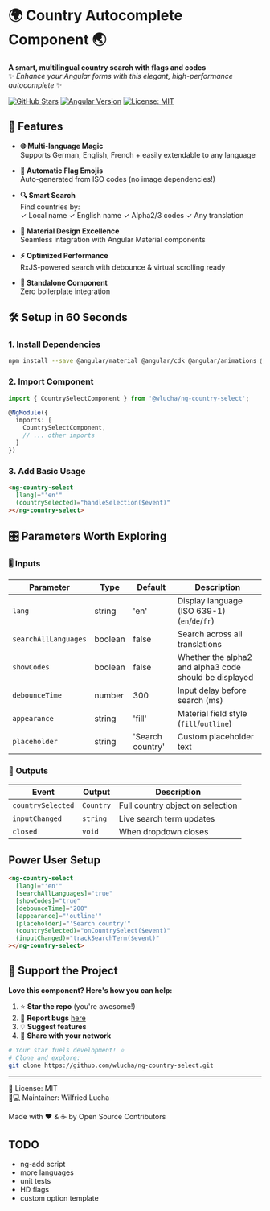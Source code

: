# 🌍 Country Autocomplete Component 🌏

**A smart, multilingual country search with flags and codes**  
✨ *Enhance your Angular forms with this elegant, high-performance autocomplete* ✨

[![GitHub Stars](https://img.shields.io/github/stars/wlucha/ng-country-select?style=for-the-badge&logo=github)](https://github.com/wlucha/ng-country-select/stargazers)
[![Angular Version](https://img.shields.io/badge/Angular-16+-brightgreen?style=for-the-badge&logo=angular)](https://angular.io/)
[![License: MIT](https://img.shields.io/badge/License-MIT-yellow.svg?style=for-the-badge)](https://opensource.org/licenses/MIT)

## 🚀 Features

- **🌐 Multi-language Magic**  
  Supports German, English, French + easily extendable to any language

- **🎌 Automatic Flag Emojis**  
  Auto-generated from ISO codes (no image dependencies!)

- **🔍 Smart Search**  
  Find countries by:  
  ✓ Local name ✓ English name ✓ Alpha2/3 codes ✓ Any translation

- **🎨 Material Design Excellence**  
  Seamless integration with Angular Material components

- **⚡ Optimized Performance**  
  RxJS-powered search with debounce & virtual scrolling ready

- **🧩 Standalone Component**  
  Zero boilerplate integration


## 🛠️ Setup in 60 Seconds
### 1. Install Dependencies
```bash
npm install --save @angular/material @angular/cdk @angular/animations @wlucha/ng-country-select
```

### 2. Import Component
```typescript
import { CountrySelectComponent } from '@wlucha/ng-country-select';

@NgModule({
  imports: [
    CountrySelectComponent,
    // ... other imports
  ]
})
```
### 3. Add Basic Usage
```html
<ng-country-select
  [lang]="'en'"
  (countrySelected)="handleSelection($event)"
></ng-country-select>
```

## 🎛️ Parameters Worth Exploring

### 🎚️ Inputs

| Parameter           | Type    | Default | Description                          |
|---------------------|---------|---------|--------------------------------------|
| `lang`              | string  | 'en'    | Display language (ISO 639-1) (`en`/`de`/`fr`) |
| `searchAllLanguages`| boolean | false   | Search across all translations       |
| `showCodes`         | boolean | false   | Whether the alpha2 and alpha3 code should be displayed |
| `debounceTime`      | number  | 300     | Input delay before search (ms)       |
| `appearance`        | string  | 'fill'  | Material field style (`fill`/`outline`) |
| `placeholder`       | string  | 'Search country' | Custom placeholder text     |

### 🚨 Outputs

| Event               | Output              | Description                         |
|---------------------|---------------------|-------------------------------------|
| `countrySelected`   | `Country`           | Full country object on selection    |
| `inputChanged`      | `string`            | Live search term updates            |
| `closed`            | `void`              | When dropdown closes                |

## Power User Setup
```html
<ng-country-select
  [lang]="'en'"
  [searchAllLanguages]="true"
  [showCodes]="true"
  [debounceTime]="200"
  [appearance]="'outline'"
  [placeholder]="'Search country'"
  (countrySelected)="onCountrySelect($event)"
  (inputChanged)="trackSearchTerm($event)"
></ng-country-select>
```

## 🌟 Support the Project

**Love this component? Here's how you can help:**

1. ⭐ **Star the repo** (you're awesome!)  
2. 🐛 **Report bugs** [here](https://github.com/wlucha/ng-country-select/issues)  
3. 💡 **Suggest features**  
4. 📢 **Share with your network**

```bash
# Your star fuels development! ⭐
# Clone and explore:
git clone https://github.com/wlucha/ng-country-select.git
````

---

📄 License: MIT  
👨💻 Maintainer: Wilfried Lucha

Made with ❤️ & ☕ by Open Source Contributors

## TODO
- ng-add script
- more languages
- unit tests
- HD flags
- custom option template
